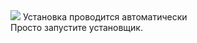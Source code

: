 <image src="https://postimg.cc/bZJpM5NS">
Установка проводится автоматически
<br>
Просто запустите установщик.
